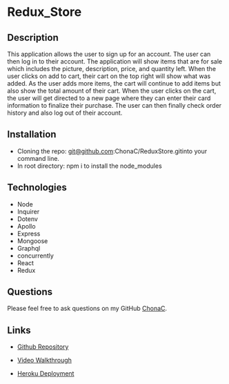 # Redux_Store

## Description
This application allows the user to sign up for an account. The user can then log in to their account. The application will show items that are for sale which includes the picture, description, price, and quantity left. When the user clicks on add to cart, their cart on the top right will show what was added. As the user adds more items, the cart will continue to add items but also show the total amount of their cart. When the user clicks on the cart, the user will get directed to a new page where they can enter their card information to finalize their purchase. The user can then finally check order history and also log out of their account.  

## Installation
* Cloning the repo: git@github.com:ChonaC/ReduxStore.gitinto your command line.
* In root directory: npm i to install the node_modules


## Technologies
* Node
* Inquirer
* Dotenv
* Apollo
* Express
* Mongoose
* Graphql
* concurrently
* React
* Redux


## Questions
Please feel free to ask questions on my GitHub [ChonaC][github-chona].

## Links

* [Github Repository][github-repo]

* [Video Walkthrough][video-walkthrough]

* [Heroku Deployment][heroku-deploy]




[github-chona]: https://github.com/ChonaC
[github-repo]: https://github.com/ChonaC/ReduxStore
[heroku-deploy]: https://reduxstore12.herokuapp.com/
[video-walkthrough]: https://drive.google.com/file/d/1GQYtzynDnmmIq9U3NFblrf1Af-UJl2KM/view